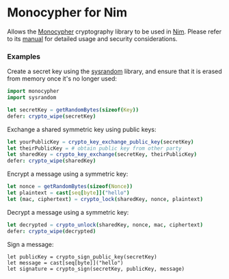Monocypher for Nim
==================

Allows the [Monocypher] cryptography library to be used in [Nim]. Please refer
to its [manual] for detailed usage and security considerations.

### Examples

Create a secret key using the [sysrandom] library, and ensure that it is
erased from memory once it's no longer used:

```nim
import monocypher
import sysrandom

let secretKey = getRandomBytes(sizeof(Key))
defer: crypto_wipe(secretKey)
```

Exchange a shared symmetric key using public keys:

```nim
let yourPublicKey = crypto_key_exchange_public_key(secretKey)
let theirPublicKey = # obtain public key from other party
let sharedKey = crypto_key_exchange(secretKey, theirPublicKey)
defer: crypto_wipe(sharedKey)
```

Encrypt a message using a symmetric key:

```nim
let nonce = getRandomBytes(sizeof(Nonce))
let plaintext = cast[seq[byte]]("hello")
let (mac, ciphertext) = crypto_lock(sharedKey, nonce, plaintext)
```

Decrypt a message using a symmetric key:

```nim
let decrypted = crypto_unlock(sharedKey, nonce, mac, ciphertext)
defer: crypto_wipe(decrypted)
```

Sign a message:

```
let publicKey = crypto_sign_public_key(secretKey)
let message = cast[seq[byte]]("hello")
let signature = crypto_sign(secretKey, publicKey, message)
```

[Monocypher]: https://monocypher.org
[manual]: https://monocypher.org/manual/
[Nim]: https://nim-lang.org
[sysrandom]: https://github.com/euantorano/sysrandom.nim
